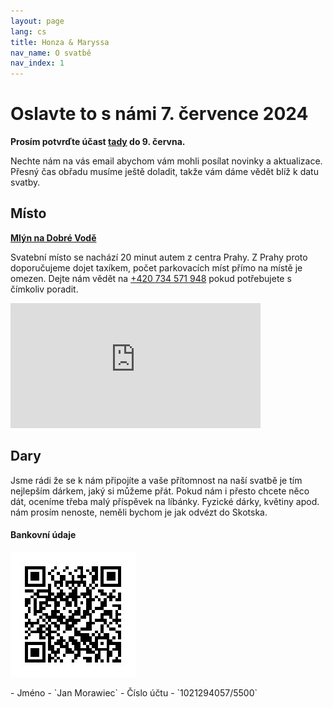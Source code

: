 ```yaml
---
layout: page
lang: cs
title: Honza & Maryssa
nav_name: O svatbě
nav_index: 1
---
```

# Oslavte to s námi 7. července 2024
**Prosím potvrďte účast [tady](/cs/rsvp) do 9. června.**

Nechte nám na vás email abychom vám mohli posílat novinky a aktualizace. Přesný čas obřadu musíme ještě doladit, takže vám dáme vědět blíž k datu svatby.


## Místo
**[Mlýn na Dobré Vodě](http://www.mlynnadobrevode.cz/kontakt/)**

Svatební místo se nachází 20 minut autem z centra Prahy. Z Prahy proto doporučujeme dojet taxíkem, počet parkovacích míst přímo na místě je omezen. Dejte nám vědět na <a href="tel:+420734571948">+420 734 571 948</a> pokud potřebujete s čímkoliv poradit.
<p>
<iframe src="https://www.google.com/maps/embed?pb=!1m18!1m12!1m3!1d2562.9599799498096!2d14.562253176397236!3d50.030845717487736!2m3!1f0!2f0!3f0!3m2!1i1024!2i768!4f13.1!3m3!1m2!1s0x470b8dc312778ae9%3A0x927ef01468415429!2zTWzDvW4gbmEgRG9icsOpIHZvZMSb!5e0!3m2!1sen!2suk!4v1708858926637!5m2!1sen!2suk" width="400" height="200" style="border:0;" allowfullscreen="" loading="lazy" referrerpolicy="no-referrer-when-downgrade"></iframe>
</p>

## Dary
Jsme rádi že se k nám připojíte a vaše přítomnost na naší svatbě je tím nejlepším dárkem, jaký si můžeme přát. Pokud nám i přesto chcete něco dát, oceníme třeba malý příspěvek na líbánky. Fyzické dárky, květiny apod. nám prosím nenoste, neměli bychom je jak odvézt do Skotska.

#### Bankovní údaje
<p>
<img src="/assets/img/qr.jpg" alt="Platební QR kód" />
</p>
- Jméno - `Jan Morawiec`
- Číslo účtu - `1021294057/5500`

